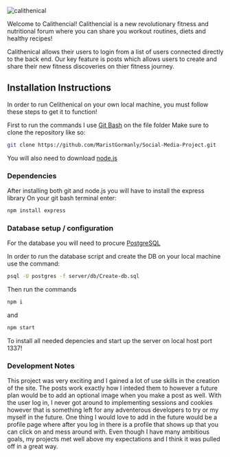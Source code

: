 ![calithenical](https://user-images.githubusercontent.com/79229838/168113409-15347958-362f-469b-a90f-f01a60cedda4.jpg)

Welcome to Calithencial! Calithencial is a new revolutionary fitness and nutritional forum where you can share you workout routines, diets and healthy recipes!

Calithenical allows their users to login from a list of users connected directly to the back end. Our key feature is posts which allows users to create and share their new fitness discoveries on thier fitness journey.
## Installation Instructions
In order to run Celithenical on your own local machine, you must follow these steps to get it to function!

First to run the commands I use [Git Bash](https://git-scm.com/) on the file folder 
Make sure to clone the repository like so:

```bash 
git clone https://github.com/MaristGormanly/Social-Media-Project.git
```
You will also need to download [node.js](https://nodejs.org/en/)
### Dependencies
After installing both git and node.js you will have to install the express library
On your git bash terminal enter:

```bash 
npm install express
```
### Database setup / configuration
For the database you will need to procure [PostgreSQL](https://www.postgresql.org/download/)

In order to run the database script and create the DB on your local machine use the command:
```bash
psql -U postgres -f server/db/Create-db.sql
```
Then run the commands 
```bash
npm i
```
and
```bash
npm start
```
To install all needed depencies and start up the server on local host port 1337!
### Development Notes
This project was very exciting and I gained a lot of use skills in the creation of the site. The posts work exactly how I inteded them to however a future plan would be to add an optional image when you make a post as well. 
With the user log in, I never got around to implementing sessions and cookies however that is something left for any adventerous developers to try or my myself in the future. 
One thing I would love to add in the future would be a profile page where after you log in there is a profile that shows up that you can click on and mess around with.
Even though I have many ambitious goals, my projects met well above my expectations and I think it was pulled off in a great way. 

